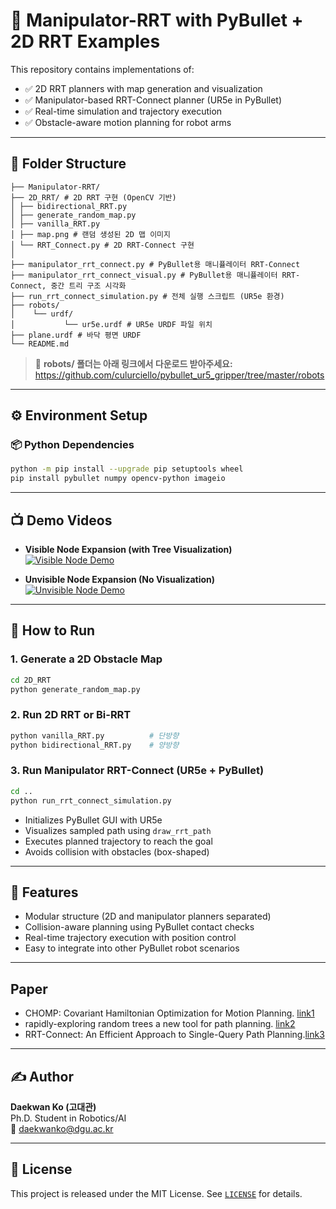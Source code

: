 # 🤖 Manipulator-RRT with PyBullet + 2D RRT Examples

This repository contains implementations of:

- ✅ 2D RRT planners with map generation and visualization
- ✅ Manipulator-based RRT-Connect planner (UR5e in PyBullet)
- ✅ Real-time simulation and trajectory execution
- ✅ Obstacle-aware motion planning for robot arms

---

## 📂 Folder Structure

```
├── Manipulator-RRT/
├── 2D_RRT/ # 2D RRT 구현 (OpenCV 기반)
│ ├── bidirectional_RRT.py
│ ├── generate_random_map.py
│ ├── vanilla_RRT.py
│ ├── map.png # 랜덤 생성된 2D 맵 이미지
│ └── RRT_Connect.py # 2D RRT-Connect 구현
│
├── manipulator_rrt_connect.py # PyBullet용 매니퓰레이터 RRT-Connect
├── manipulator_rrt_connect_visual.py # PyBullet용 매니퓰레이터 RRT-Connect, 중간 트리 구조 시각화
├── run_rrt_connect_simulation.py # 전체 실행 스크립트 (UR5e 환경)
├── robots/
│    └── urdf/
│           └── ur5e.urdf # UR5e URDF 파일 위치
├── plane.urdf # 바닥 평면 URDF
└── README.md
```
> 🔗 **robots/ 폴더는 아래 링크에서 다운로드 받아주세요:**  
> https://github.com/culurciello/pybullet_ur5_gripper/tree/master/robots

---
## ⚙️ Environment Setup

### 📦 Python Dependencies

```bash
python -m pip install --upgrade pip setuptools wheel
pip install pybullet numpy opencv-python imageio
```

---
## 📺 Demo Videos

- **Visible Node Expansion (with Tree Visualization)**  
  [![Visible Node Demo](https://img.youtube.com/vi/9R96Dav86M4/0.jpg)](https://youtu.be/9R96Dav86M4)

- **Unvisible Node Expansion (No Visualization)**  
  [![Unvisible Node Demo](https://img.youtube.com/vi/4eeUZrmQjcg/0.jpg)](https://youtu.be/4eeUZrmQjcg)
---
## 🚀 How to Run

### 1. Generate a 2D Obstacle Map

```bash
cd 2D_RRT
python generate_random_map.py
```

### 2. Run 2D RRT or Bi-RRT

```bash
python vanilla_RRT.py          # 단방향
python bidirectional_RRT.py    # 양방향
```

### 3. Run Manipulator RRT-Connect (UR5e + PyBullet)

```bash
cd ..
python run_rrt_connect_simulation.py
```

- Initializes PyBullet GUI with UR5e
- Visualizes sampled path using `draw_rrt_path`
- Executes planned trajectory to reach the goal
- Avoids collision with obstacles (box-shaped)

---

## 📌 Features

- Modular structure (2D and manipulator planners separated)
- Collision-aware planning using PyBullet contact checks
- Real-time trajectory execution with position control
- Easy to integrate into other PyBullet robot scenarios

---

## Paper

- CHOMP: Covariant Hamiltonian Optimization for Motion Planning. [link1]
- rapidly-exploring random trees a new tool for path planning. [link2]
- RRT-Connect: An Efficient Approach to Single-Query Path Planning.[link3]

[link1]:https://www.ri.cmu.edu/pub_files/2013/5/CHOMP_IJRR.pdf
[link2]:https://msl.cs.illinois.edu/~lavalle/papers/Lav98c.pdf
[link3]:https://ieeexplore.ieee.org/stamp/stamp.jsp?tp=&arnumber=844730

---

## ✍️ Author

**Daekwan Ko (고대관)**  
Ph.D. Student in Robotics/AI  
📧 daekwanko@dgu.ac.kr

---

## 📝 License

This project is released under the MIT License. See [`LICENSE`](LICENSE) for details.
